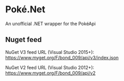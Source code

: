 # Poké.Net

An unofficial .NET wrapper for the PokéApi

## Nuget feed

NuGet V3 feed URL (Visual Studio 2015+): https://www.myget.org/F/bond_009/api/v3/index.json

NuGet V2 feed URL (Visual Studio 2012+): https://www.myget.org/F/bond_009/api/v2
